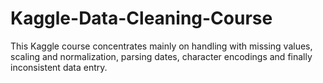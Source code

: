 # Kaggle-Data-Cleaning-Course
This Kaggle course concentrates mainly on handling with missing values, scaling and normalization, parsing dates, character encodings and finally inconsistent data entry.
